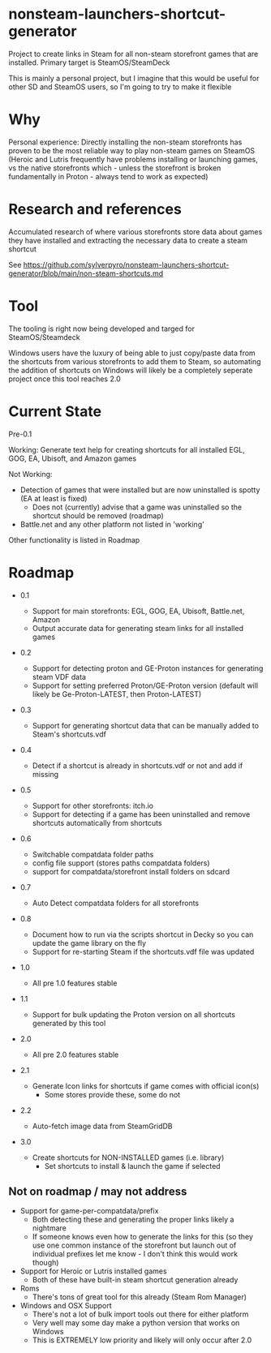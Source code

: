 # nonsteam-launchers-shortcut-generator
Project to create links in Steam for all non-steam storefront games that are installed.  Primary target is SteamOS/SteamDeck

This is mainly a personal project, but I imagine that this would be useful for other SD and SteamOS users, so I'm going to try to make it flexible

# Why
Personal experience: Directly installing the non-steam storefronts has proven to be the most reliable way to play non-steam games on SteamOS (Heroic and Lutris frequently have problems installing or launching games, vs the native storefronts which - unless the storefront is broken fundamentally in Proton - always tend to work as expected)

# Research and references
Accumulated research of where various storefronts store data about games they have installed and extracting the necessary data to create a steam shortcut

See https://github.com/sylverpyro/nonsteam-launchers-shortcut-generator/blob/main/non-steam-shortcuts.md

# Tool
The tooling is right now being developed and targed for SteamOS/Steamdeck

Windows users have the luxury of being able to just copy/paste data from the shortcuts from various storefronts to add them to Steam, so automating the addition of shortcuts on Windows will likely be a completely seperate project once this tool reaches 2.0

# Current State
Pre-0.1

Working: Generate text help for creating shortcuts for all installed EGL, GOG, EA, Ubisoft, and Amazon games

Not Working:
- Detection of games that were installed but are now uninstalled is spotty (EA at least is fixed)
  - Does not (currently) advise that a game was uninstalled so the shortcut should be removed (roadmap)
- Battle.net and any other platform not listed in 'working'

Other functionality is listed in Roadmap

# Roadmap
* 0.1
  - Support for main storefronts: EGL, GOG, EA, Ubisoft, Battle.net, Amazon
  - Output accurate data for generating steam links for all installed games

* 0.2
  - Support for detecting proton and GE-Proton instances for generating steam VDF data
  - Support for setting preferred Proton/GE-Proton version (default will likely be Ge-Proton-LATEST, then Proton-LATEST)

* 0.3
  - Support for generating shortcut data that can be manually added to Steam's shortcuts.vdf

* 0.4
  - Detect if a shortcut is already in shortcuts.vdf or not and add if missing

* 0.5
  - Support for other storefronts: itch.io
  - Support for detecting if a game has been uninstalled and remove shortcuts automatically from shortcuts

* 0.6
  - Switchable compatdata folder paths
  - config file support (stores paths compatdata folders)
  - support for compatdata/storefront install folders on sdcard

* 0.7
  - Auto Detect compatdata folders for all storefronts

* 0.8
  - Document how to run via the scripts shortcut in Decky so you can update the game library on the fly
  - Support for re-starting Steam if the shortcuts.vdf file was updated

* 1.0
  - All pre 1.0 features stable

* 1.1
  - Support for bulk updating the Proton version on all shortcuts generated by this tool

* 2.0
  - All pre 2.0 features stable

* 2.1
  - Generate Icon links for shortcuts if game comes with official icon(s)
    - Some stores provide these, some do not

* 2.2
  - Auto-fetch image data from SteamGridDB

* 3.0
  - Create shortcuts for NON-INSTALLED games (i.e. library)
    - Set shortcuts to install & launch the game if selected

## Not on roadmap / may not address
- Support for game-per-compatdata/prefix
  - Both detecting these and generating the proper links likely a nightmare
  - If someone knows even how to generate the links for this (so they use one common instance of the storefront but launch out of individual prefixes let me know - I don't think this would work though)
- Support for Heroic or Lutris installed games
  - Both of these have built-in steam shortcut generation already
- Roms
  - There's tons of great tool for this already (Steam Rom Manager)
- Windows and OSX Support
  - There's not a lot of bulk import tools out there for either platform
  - Very well may some day make a python version that works on Windows
  - This is EXTREMELY low priority and likely will only occur after 2.0